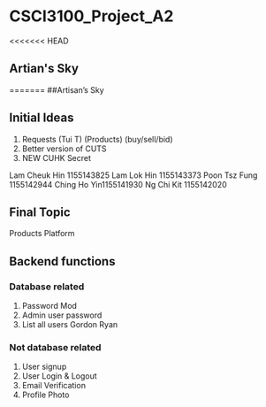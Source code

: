# CSCI3100_Project_A2

<<<<<<< HEAD
## Artian's Sky
=======
##Artisan’s Sky

## Initial Ideas
1. Requests (Tui T) (Products) (buy/sell/bid)
2. Better version of CUTS
3. NEW CUHK Secret

>>>>>>>
Lam Cheuk Hin 1155143825
Lam Lok Hin 1155143373
Poon Tsz Fung 1155142944
Ching Ho Yin1155141930
Ng Chi Kit 1155142020

## Final Topic
Products Platform

## Backend functions
### Database related
1. Password Mod
2. Admin user password
3. List all users
Gordon Ryan
### Not database related
1. User signup
2. User Login & Logout
3. Email Verification
4. Profile Photo
